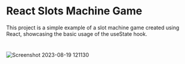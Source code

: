 # React Slots Machine Game
This project is a simple example of a slot machine game created using React, showcasing the basic usage of the useState hook.
#
![Screenshot 2023-08-19 121130](https://github.com/RajAditya01/Slot-Machine/assets/101439988/f5583c40-0eff-4778-8083-02bd4b4b06a2)

